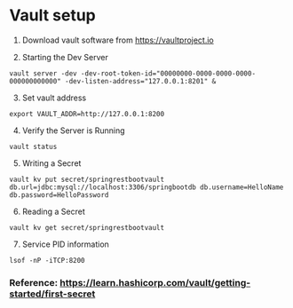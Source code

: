 # Vault setup

1. Download vault software from https://vaultproject.io

2. Starting the Dev Server
`````
vault server -dev -dev-root-token-id="00000000-0000-0000-0000-000000000000" -dev-listen-address="127.0.0.1:8201" & 

`````

3. Set vault address
`````
export VAULT_ADDR=http://127.0.0.1:8200
`````

4. Verify the Server is Running
`````
vault status
`````

5. Writing a Secret
`````
vault kv put secret/springrestbootvault db.url=jdbc:mysql://localhost:3306/springbootdb db.username=HelloName db.password=HelloPassword
`````


6. Reading a Secret
`````
vault kv get secret/springrestbootvault
`````


7. Service PID information
`````
lsof -nP -iTCP:8200
`````





### Reference: https://learn.hashicorp.com/vault/getting-started/first-secret
